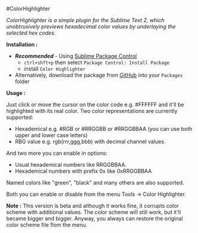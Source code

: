 #ColorHighlighter

_ColorHighlighter is a simple plugin for the Sublime Text 2, which unobtrusively previews hexadecimal color values by underlaying the selected hex codes._

**Installation :**

- **_Recommended_** - Using [Sublime Package Control](http://wbond.net/sublime_packages/package_control "Sublime Package Control")
    - `ctrl+shft+p` then select `Package Control: Install Package`
    - install `Color Highlighter`
- Alternatively, download the package from [GitHub](https://github.com/Monnoroch/ColorHighlighter "ColorHighlighter") into your `Packages` folder

**Usage :**

Just click or move the cursor on the color code e.g. #FFFFFF and it'll be highlighted with its real color.
Two color representations are currently supported:
- Hexademical e.g. #RGB or #RRGGBB or #RRGGBBAA (you can use both upper and lower case letters)
- RBG value e.g. rgb(rrr,ggg,bbb) with decimal channel values.

And two more you can enable in options:
- Usual hexademical numbers like RRGGBBAA.
- Hexademical numbers with prefix 0x like 0xRRGGBBAA

Named colors like "green", "black" and many others are also supported.

Both you can enable or disable from the menu Tools -> Color Highlighter.

**Note :**
This version is beta and although it works fine, it corrupts color scheme with additional values. The color scheme will still work, but it'll became bigger and bigger. Anyway, you always can restore the original color scheme file flom the menu.
